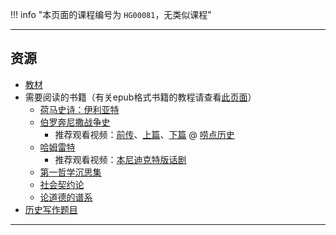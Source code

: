!!! info "本页面的课程编号为 `HG00081`，无类似课程"

---
## 资源
- [教材](https://lz.qaiu.top/parser?url=https://cqu-openlib.lanzouh.com/iJcGc1upjfcd)  
- 需要阅读的书籍（有关epub格式书籍的教程请查看[此页面](../../技巧/关于epub文件.md)）  
    - [荷马史诗：伊利亚特](https://lz.qaiu.top/parser?url=https://cqu-openlib.lanzouh.com/iJ73S1upjfij)  
    - [伯罗奔尼撒战争史](https://lz.qaiu.top/parser?url=https://cqu-openlib.lanzouh.com/i5IES1upjckd)  
        - 推荐观看视频：[前传](https://www.bilibili.com/video/BV1CP411Y7hk)、[上篇](https://www.bilibili.com/video/BV1W84y1D74w)、[下篇](https://www.bilibili.com/video/BV1xa4y1o7Fc) @ [唠点历史](https://space.bilibili.com/10698584)
    - [哈姆雷特](https://lz.qaiu.top/parser?url=https://cqu-openlib.lanzouh.com/iMYgy1upjcle)  
        - 推荐观看视频：[本尼迪克特版话剧](https://www.bilibili.com/video/BV16T411Y7qN)
    - [第一哲学沉思集](https://lz.qaiu.top/parser?url=https://cqu-openlib.lanzouh.com/in4gN1upjfhi)  
    - [社会契约论](https://lz.qaiu.top/parser?url=https://cqu-openlib.lanzouh.com/iGTSE1upjffg)  
    - [论道德的谱系](https://lz.qaiu.top/parser?url=https://cqu-openlib.lanzouh.com/iAauT1upjfwd)  
- [历史写作题目](../../杂项/文明经典写作题目/文明经典B历史写作题目.md)  

---
<!--
## 教师们  
- #### 钟融冰  
    - 内容评分 10/10 （3 份）  
    - 分数评分 8.3/10 （3 份）  
    - 对该老师的评价：  
        `
        抢！快抢！老师性格温柔，活的很豁达，学富五车，从工学，理学到文学，哲学，心理学，语言学样样精通，还会现场教你读古希腊语，上课好评率100％，读书报告字数无下限，上课有趣，使得文明经典这一坨答辩变成享受，从水课变成最期待的课，言语无法形容这位老师的伟大，上完课的同学普遍反应想让他滚回清华去教书而不是在**这个地方屈才。
        ` @ HH  
        `
        人很好，讲课也不错，thu毕业的，就是我自己是文盲听不懂。期末给分好像一般般。
        ` @ 文盲经典受害者  
        `
        作为前排（第一排）听课一学期的同学，感觉钟老师讲课非常非常好，上课氛围非常舒服，想学可以学到非常多，想摆也可以尽情摆，老师唯一要求就是实话实说，会有期末小组汇演，但这是真的非常非常好的老师
        ` @ Kirisame Hg  
- #### 张振  
    - 内容评分 10/10 （1 份）  
    - 分数评分 Nan/10 （0 份）  
    - 对该老师的评价：  
        `
        老师讲课可能没有那么熟练，但是老师人特别好，不点名，不抽问，而且希望我们享受课程，不管你上课干什么，没有学术类的迫切要求，反而希望我们通过学文B了解自己。
        `  
- #### 石磊  
    - 内容评分 6.3/10 （3 份）  
    - 分数评分 4.3/10 （3 份）  
    - 对该老师的评价：  
        `
        真正让我们见识到了经典的魅力。
        ` @ 玖臣  
        `
        我平时五次写作分数都正常，期末考试正常考，课也都上都听，最后七十多分。
        `  
        `
        六篇报告九分十分各一半，平时表演讨论课认真准备，最后只有81，查卷得知平时分20只有14，作文60给三十多（讲课感觉一般般，很多内容跟知网上的文献重叠，不知道的同学可能觉得风趣幽默，给分很雷），找老师问细项分被告知下学期找教务（黄花菜都凉了），建议避雷。
        `
- #### 石绘  
    - 内容评分 9/10 （1 份）  
    - 分数评分 10/10 （1 份）  
    - 对该老师的评价：  
        `
        通过自己签名的方式进行点名，讲课个人觉得一般，但最后给分很高。
        ` @ Flewbimo  
- #### 唐杰  
    - 内容评分 10/10 （1 份）  
    - 分数评分 10/10 （1 份）  
    - 对该老师的评价：  
        `
        神中神，讲课内涵很高，对课堂秩序也很有包容度。
        `  -->
